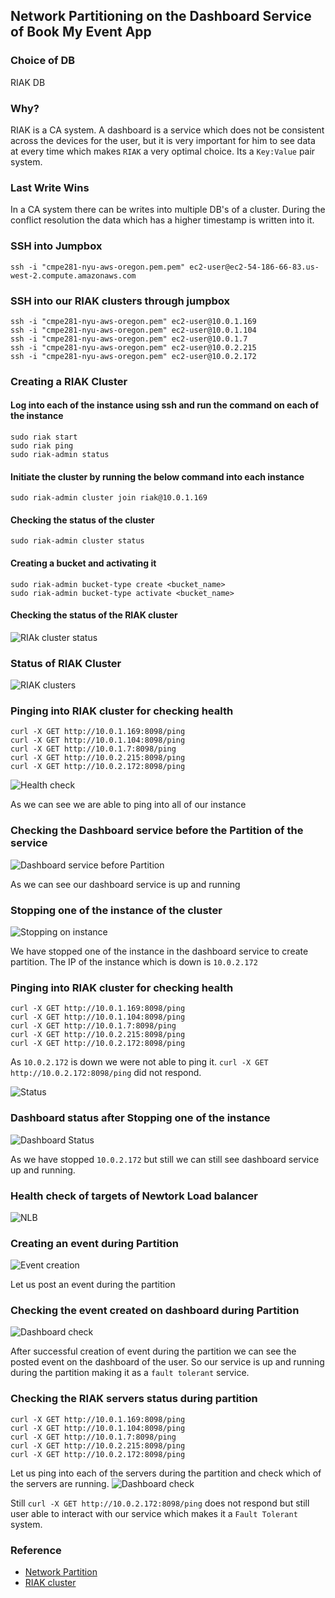 ## Network Partitioning on the Dashboard Service of Book My Event App

### Choice of DB
RIAK DB

### Why?
RIAK is a CA system. A dashboard is a service which does not be consistent across the devices for the user, but it is very important for him to see data at every time which makes `RIAK` a very optimal choice. Its a `Key:Value` pair system.

### Last Write Wins
In a CA system there can be writes into multiple DB's of a cluster. During the conflict resolution the data which has a higher timestamp is written into it.


### SSH into Jumpbox
`ssh -i "cmpe281-nyu-aws-oregon.pem.pem" ec2-user@ec2-54-186-66-83.us-west-2.compute.amazonaws.com`

### SSH into our RIAK clusters through jumpbox
```
ssh -i "cmpe281-nyu-aws-oregon.pem" ec2-user@10.0.1.169
ssh -i "cmpe281-nyu-aws-oregon.pem" ec2-user@10.0.1.104
ssh -i "cmpe281-nyu-aws-oregon.pem" ec2-user@10.0.1.7
ssh -i "cmpe281-nyu-aws-oregon.pem" ec2-user@10.0.2.215
ssh -i "cmpe281-nyu-aws-oregon.pem" ec2-user@10.0.2.172
```


### Creating a RIAK Cluster

#### Log into each of the instance using ssh and run the command on each of the instance
```
sudo riak start
sudo riak ping
sudo riak-admin status
```

#### Initiate the cluster by running the below command into each instance
```
sudo riak-admin cluster join riak@10.0.1.169
```

#### Checking the status of the cluster
```
sudo riak-admin cluster status
```

#### Creating a bucket and activating it
```
sudo riak-admin bucket-type create <bucket_name>
sudo riak-admin bucket-type activate <bucket_name>
```

#### Checking the status of the RIAK cluster
![RIAk cluster status](images/riak-network-partition/riak-cluster-status.png)


### Status of RIAK Cluster
![RIAK clusters](images/riak-network-partition/1.png)

### Pinging into RIAK cluster for checking health
```
curl -X GET http://10.0.1.169:8098/ping
curl -X GET http://10.0.1.104:8098/ping
curl -X GET http://10.0.1.7:8098/ping
curl -X GET http://10.0.2.215:8098/ping
curl -X GET http://10.0.2.172:8098/ping
```
![Health check](images/riak-network-partition/2.png)

As we can see we are able to ping into all of our instance

### Checking the Dashboard service before the Partition of the service
![Dashboard service before Partition](images/riak-network-partition/3.png)

As we can see our dashboard service is up and running

### Stopping one of the instance of the cluster
![Stopping on instance](images/riak-network-partition/4.png)

We have stopped one of the instance in the dashboard service to create partition. The IP of the instance which is down is `10.0.2.172`

### Pinging into RIAK cluster for checking health
```
curl -X GET http://10.0.1.169:8098/ping
curl -X GET http://10.0.1.104:8098/ping
curl -X GET http://10.0.1.7:8098/ping
curl -X GET http://10.0.2.215:8098/ping
curl -X GET http://10.0.2.172:8098/ping
```
As `10.0.2.172` is down we were not able to ping it.  `curl -X GET http://10.0.2.172:8098/ping` did not respond.

![Status](images/riak-network-partition/5.png)

### Dashboard status after Stopping one of the instance
![Dashboard Status](images/riak-network-partition/6.png)

As we have stopped `10.0.2.172` but still we can still see dashboard service up and running.


### Health check of targets of  Newtork Load balancer
![NLB](images/riak-network-partition/7.png)

### Creating an event during Partition
![Event creation](images/riak-network-partition/8.png)

Let us post an event during the partition

### Checking the event created on dashboard during Partition
![Dashboard check](images/riak-network-partition/9.png)

After successful creation of event during the partition we can see the posted event on the dashboard of the user. So our service is up and running during the partition making it as a `fault tolerant` service.

### Checking the RIAK servers status during partition
```
curl -X GET http://10.0.1.169:8098/ping
curl -X GET http://10.0.1.104:8098/ping
curl -X GET http://10.0.1.7:8098/ping
curl -X GET http://10.0.2.215:8098/ping
curl -X GET http://10.0.2.172:8098/ping
```

Let us ping into each of the servers during the partition and check which of the servers are running.
![Dashboard check](images/riak-network-partition/10.png)

Still `curl -X GET http://10.0.2.172:8098/ping` does not respond but still user able to interact with our service which makes it a `Fault Tolerant` system. 


### Reference
- [Network Partition](https://gerardnico.com/data/distributed/network_partition)
- [RIAK cluster](https://docs.riak.com/riak/kv/latest/using/running-a-cluster/index.html)





